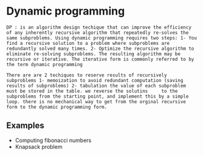 #									Dynamic programming

`DP : is an algorithm design techique that can improve the efficiency of any inherently recursive algorithm that repeatedly re-solves the same subproblems.
Using dynamic programming requires two steps:
1- You find a recursive solution to a problem where subproblems are redundantly solved many times.
2- Optimize the recursive algorithm to eliminate re-solving subproblems. The resulting algorithm may be recursive or iterative. The iterative form is commonly referred to by the term dynamic programming`

`There are are 2 techiques to reserve results of recursively subproblems
1- memoization to avoid redundant computation (saving results of subproblems)
2- tabulation the value of each subproblem must be stored in the table. we reverse the solutins 	to the subproblems from the starting point, and implement this by a simple loop.
there is no mechanical way to get from the orginal recursive form to the dynamic programming form.`

## Examples
* Computing fibonacci numbers
* Knapsack problem

